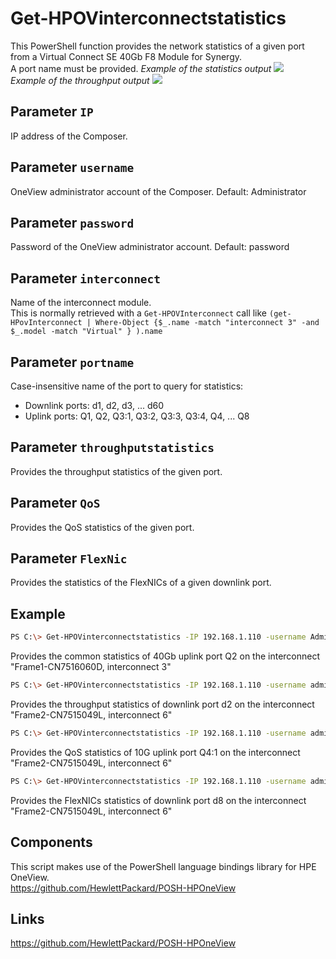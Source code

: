 # Get-HPOVinterconnectstatistics
   This PowerShell function provides the network statistics of a given port from a Virtual Connect SE 40Gb F8 Module for Synergy.   
   A port name must be provided.
   _Example of the statistics output_
   ![](https://user-images.githubusercontent.com/13134334/29812587-64563b42-8ca7-11e7-9a05-d7fb21389a69.png)   
   _Example of the throughput output_
   ![](https://user-images.githubusercontent.com/13134334/29812596-6a0a3b56-8ca7-11e7-8a91-b6f0f4bab0c7.png)   
       
## Parameter `IP`
  IP address of the Composer.
    
## Parameter `username`
  OneView administrator account of the Composer.
  Default: Administrator
  
## Parameter `password`
  Password of the OneView administrator account. 
  Default: password
  
## Parameter `interconnect`
  Name of the interconnect module.  
  This is normally retrieved with a `Get-HPOVInterconnect` call like `(get-HPovInterconnect | Where-Object {$_.name -match "interconnect 3" -and $_.model -match "Virtual" } ).name`
  
## Parameter `portname`
  Case-insensitive name of the port to query for statistics:  
  - Downlink ports: d1, d2, d3, ... d60
  - Uplink ports: Q1, Q2, Q3:1, Q3:2, Q3:3, Q3:4, Q4, ... Q8 

## Parameter `throughputstatistics` 
  Provides the throughput statistics of the given port. 
   
## Parameter `QoS`
  Provides the QoS statistics of the given port. 

## Parameter `FlexNic`
  Provides the statistics of the FlexNICs of a given downlink port. 

## Example
  ```sh
  PS C:\> Get-HPOVinterconnectstatistics -IP 192.168.1.110 -username Administrator -password password -portname "Q2" -interconnect "Frame1-CN7516060D, interconnect 3"
  ```  
  Provides the common statistics of 40Gb uplink port Q2 on the interconnect "Frame1-CN7516060D, interconnect 3"
  
  ```sh
  PS C:\> Get-HPOVinterconnectstatistics -IP 192.168.1.110 -username administrator -password password -portname "d2" -interconnect "Frame2-CN7515049L, interconnect 6" -throughputstatistics
  ```
  Provides the throughput statistics of downlink port d2 on the interconnect "Frame2-CN7515049L, interconnect 6"
  
  ```sh
  PS C:\> Get-HPOVinterconnectstatistics -IP 192.168.1.110 -username administrator -password password -portname "Q4:1" -interconnect "Frame2-CN7515049L, interconnect 6" -qos
  ```
  Provides the QoS statistics of 10G uplink port Q4:1 on the interconnect "Frame2-CN7515049L, interconnect 6"

  ```sh
  PS C:\> Get-HPOVinterconnectstatistics -IP 192.168.1.110 -username administrator -password password -portname "d8" -interconnect "Frame2-CN7515049L, interconnect 6" -flexNICs
  ```
  Provides the FlexNICs statistics of downlink port d8 on the interconnect "Frame2-CN7515049L, interconnect 6"

## Components
  This script makes use of the PowerShell language bindings library for HPE OneView.  
  https://github.com/HewlettPackard/POSH-HPOneView

## Links
  https://github.com/HewlettPackard/POSH-HPOneView
  
